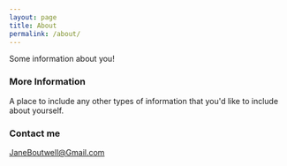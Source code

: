 ```yaml
---
layout: page
title: About
permalink: /about/
---
```


Some information about you!

### More Information

A place to include any other types of information that you'd like to include about yourself. 

### Contact me

[JaneBoutwell@Gmail.com](mailto:JaneBoutwell@Gmail.com)
